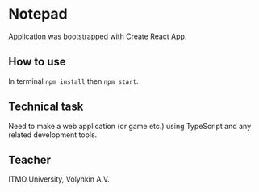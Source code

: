 # Notepad
Application was bootstrapped with Create React App.

## How to use
In terminal `npm install` then `npm start`.

## Technical task
Need to make a web application (or game etc.) using TypeScript and any related development tools.

## Teacher
ITMO University, Volynkin A.V.
